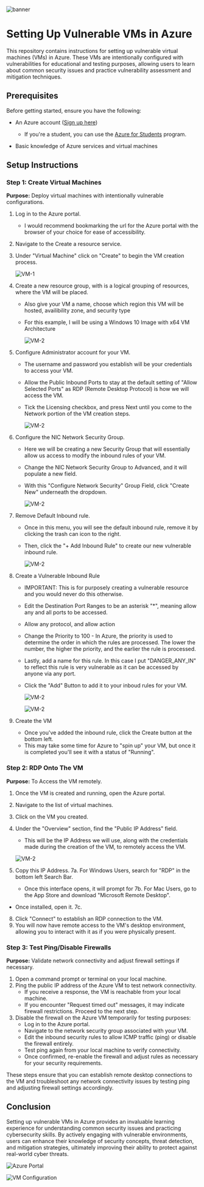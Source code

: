 ![banner](honeypot.png)
# Setting Up Vulnerable VMs in Azure

This repository contains instructions for setting up vulnerable virtual machines (VMs) in Azure. These VMs are intentionally configured with vulnerabilities for educational and testing purposes, allowing users to learn about common security issues and practice vulnerability assessment and mitigation techniques.

## Prerequisites

Before getting started, ensure you have the following:

- An Azure account ([Sign up here](https://azure.microsoft.com/en-us/free))
  -   If you're a student, you can use the [Azure for Students](https://azure.microsoft.com/en-gb/free/students) program.
  
- Basic knowledge of Azure services and virtual machines

## Setup Instructions

### Step 1: Create Virtual Machines

**Purpose:** Deploy virtual machines with intentionally vulnerable configurations.

1. Log in to the Azure portal.
   - I would recommend bookmarking the url for the Azure portal with the browser of your choice for ease of accessibility.

2. Navigate to the Create a resource service.   
3. Under "Virtual Machine" click on "Create" to begin the VM creation process.
   
    ![VM-1](Create-VM.png)
   
5. Create a new resource group, with is a logical grouping of resources, where the VM will be placed.
     - Also give your VM a name, choose which region this VM will be hosted, availibility zone, and security type
     - For this example, I will be using a Windows 10 Image with x64 VM Architecture

        ![VM-2](Create-VM-1.png)
   
6. Configure Administrator account for your VM.
     - The username and password you establish will be your credentials to access your VM.
     - Allow the Public Inbound Ports to stay at the default setting of "Allow Selected Ports" as RDP (Remote Desktop Protocol) is how we will access the VM.
     - Tick the Licensing checkbox, and press Next until you come to the Network portion of the VM creation steps.

       ![VM-2](Create-VM-2.png)
       
7. Configure the NIC Network Security Group.
    - Here we will be creating a new Security Group that will essentially allow us access to modify the inbound rules of your VM.
    - Change the NIC Network Security Group to Advanced, and it will populate a new field.
    - With this "Configure Network Security" Group Field, click "Create New" underneath the dropdown.

      ![VM-2](Create-VM-Network-1.png)

8. Remove Default Inbound rule.
     - Once in this menu, you will see the default inbound rule, remove it by clicking the trash can icon to the right.
     - Then, click the "+ Add Inbound Rule" to create our new vulnerable inbound rule.

        ![VM-2](Create-VM-Network-2.png)
  
9. Create a Vulnerable Inbound Rule
     - IMPORTANT: This is for purposely creating a vulnerable resource and you would never do this otherwise.
     - Edit the Destination Port Ranges to be an asterisk "*", meaning allow any and all ports to be accessed.
     - Allow any protocol, and allow action
     - Change the Priority to 100
           - In Azure, the priority is used to determine the order in which the rules are processed. The lower the number, the higher the priority, and the earlier the rule is processed.
     - Lastly, add a name for this rule. In this case I put "DANGER_ANY_IN" to reflect this rule is very vulnerable as it can be accessed by anyone via any port.
     - Click the "Add" Button to add it to your inboud rules for your VM.
  
       ![VM-2](Create-VM-Network-3.png)
  
       ![VM-2](Create-VM-Network-4.png)
  
10. Create the VM
    - Once you've added the inbound rule, click the Create button at the bottom left.
    - This may take some time for Azure to "spin up" your VM, but once it is completed you'll see it with a status of "Running". 


### Step 2: RDP Onto The VM

**Purpose:** To Access the VM remotely.

1. Once the VM is created and running, open the Azure portal.
2. Navigate to the list of virtual machines.
3. Click on the VM you created.
4. Under the "Overview" section, find the "Public IP Address" field.
     - This will be the IP Address we will use, along with the credentials made during the creation of the VM, to remotely access the VM.

      ![VM-2](Public_IP.png)
   
6. Copy this IP Address.
7a. For Windows Users, search for "RDP" in the bottom left Search Bar.
    - Once this interface opens, it will prompt for 
7b. For Mac Users, go to the App Store and download "Microsoft Remote Desktop".
  - Once installed, open it.
7c. 
8. Click "Connect" to establish an RDP connection to the VM.
9. You will now have remote access to the VM's desktop environment, allowing you to interact with it as if you were physically present.

### Step 3: Test Ping/Disable Firewalls

**Purpose:** Validate network connectivity and adjust firewall settings if necessary.

1. Open a command prompt or terminal on your local machine.
2. Ping the public IP address of the Azure VM to test network connectivity.
   - If you receive a response, the VM is reachable from your local machine.
   - If you encounter "Request timed out" messages, it may indicate firewall restrictions. Proceed to the next step.
3. Disable the firewall on the Azure VM temporarily for testing purposes:
   - Log in to the Azure portal.
   - Navigate to the network security group associated with your VM.
   - Edit the inbound security rules to allow ICMP traffic (ping) or disable the firewall entirely.
   - Test ping again from your local machine to verify connectivity.
   - Once confirmed, re-enable the firewall and adjust rules as necessary for your security requirements.

These steps ensure that you can establish remote desktop connections to the VM and troubleshoot any network connectivity issues by testing ping and adjusting firewall settings accordingly.

## Conclusion

Setting up vulnerable VMs in Azure provides an invaluable learning experience for understanding common security issues and practicing cybersecurity skills. By actively engaging with vulnerable environments, users can enhance their knowledge of security concepts, threat detection, and mitigation strategies, ultimately improving their ability to protect against real-world cyber threats.

![Azure Portal](image_url_1)

![VM Configuration](image_url_2)
